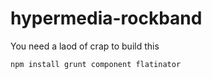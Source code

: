 hypermedia-rockband
===================

You need a laod of crap to build this


```sh
npm install grunt component flatinator
```
